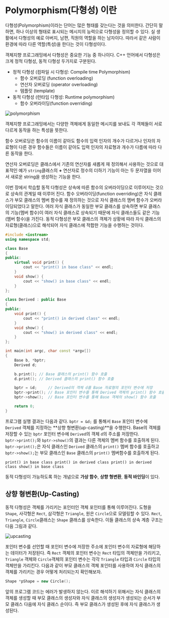 # Polymorphism(다형성) 이란

다형성(Polymorphism)이라는 단어는 많은 형태를 갖는다는 것을 의미한다.
간단히 말하면, 하나 이상의 형태로 표시되는 메시지의 능력으로 다형성을 정의할 수 있다. 실 생활에서 다형성의 예로 아버지, 남편, 직원의 역할을 하는 남자이다. 
따라서 같은 사람이 환경에 따라 다른 역할(특성)을 한다는 것이 다형성이다. 

객체지향 프로그래밍에서 다형성은 중요한 기능 중 하나이다.
C++ 언어에서 다형성은 크게 정적 다형성, 동적 다형성 두가지로 구분된다.
* 정적 다형성 (컴파일 시 다형성: Compile time Polymorphism)
	- 함수 오버로딩 (function overloading)
	- 연산자 오버로딩 (operator overloading)
	- 템플릿 (template)
* 동적 다형성 (런타임 다형성: Runtime polymorphism)
	- 함수 오버라이딩(function overriding) 

![polymorphism](./polymorphism1.png)

객체지향 프로그래밍에서는 다양한 객체에게 동일한 메시지를 보내도 각 객체들이 서로 다르게 동작을 하는 특성을 뜻한다.

함수 오버로딩은 함수의 이름이 같아도 함수의 입력 인자의 개수가 다르거나 인자의 자료형이 다른 경우 함수들은 이름이 같아도 입력 인자의 자료형과 개수가 다름에 따라 다른 동작을 한다. 

연산자 오버로딩은 클래스에서 기존의 연산자를 새롭게 재 정의해서 사용하는 것으로 대표적인 예가 ```string```클래스의 **+** 연산자로 정수의 더하기 기능이 아는 두 문자열을 이어서 새로운 string을 생성하는 기능을 한다.

이번 장에서 학습할 동적 다형성은 상속에 따른 함수의 오버라이딩으로 이루어지는 것으로 상속의 관계일 때 이루어 진다. 
함수 오버라이딩(function overriding)은 자식 클래스가 부모 클래스의 멤버 함수를 재 정의하는 것으로 자식 클래스의 멤버 함수가 오버라이딩되었다고 말한다. 
여러 자식 클래스가 동일한 부모 클래스를 상속하면 부모 클래스의 기능(멤버 함수)이 여러 자식 클래스로 상속되기 때문에 자식 클래스들도 같은 기능(멤버 함수)을 가진다. 동적 다형성은 부모 클래스의 객체가 상황에 따라 자식 클래스의 자료형(클래스)으로 해석되어 자식 클래스에 적합한 기능을 수행하는 것이다. 

```cpp
#include <iostream>
using namespace std;

class Base
{
public:
	virtual void print() {
		cout << "print() in base class" << endl;
	}
	void show() {
		cout << "show() in base class" << endl;
	}
};

class Derived : public Base
{
public:
	void print() {
		cout << "print() in derived class" << endl;
	}
	void show() {
		cout << "show() in derived class" << endl;
	}
};

int main(int argc, char const *argv[])
{
	Base b, *bptr;
	Derived d;

	b.print(); // Base 클래스의 print() 함수 호출
	d.print(); // Derived 클래스의 print() 함수 호출

	bptr = &d;     // Derived의 객체 d를 Base 자료형의 포인터 변수에 저장
	bptr->print(); // Base 포인터 변수를 통해 Derived 객체의 print() 함수 호출
	bptr->show();  // Base 포인터 변수를 통해 Base 객체의 show() 함수 호출

	return 0;
}
```
프로그램 실행 결과는 다음과 같다. 
```bptr = &d;``` 를 통해서 ```Base``` 포인터 변수에  ```Derived``` 객체를 지정하는 **상향 형변환(up-casting)**을 수행한다. 
Base의 객체를 저장할 수 있는 ```bptr``` 포인터 변수에 ```Derived```의  객체 ```d```의 주소를 저장한다.  
```bptr->print();```와 ```bptr->show()```의 결과는 다른 객체의 멤버 함수를 호출하게 된다. 
```bptr->print();```은 자식 클래스인 ```Derived``` 클래스의 ```print()``` 멤버 함수를 호출하고
```bptr->show();```는 부모 클래스인 ```Base``` 클래스의 ```print()``` 멤버함수를 호출하게 된다.  

``
print() in base class
print() in derived class
print() in derived class
show() in base class
``

동적 다형성이 가능하도록 하는 개념으로 **가상 함수**, **상향 형변환**, **동적 바인딩**이 있다.

## 상향 형변환(Up-Casting) 

동적 다형성은 객체를 가리키는 포인터인 객체 포인터를 통해 이루어진다. 
도형을 ```Shape```, 사각형은 ```Rect```, 삼각형은 ```Triangle```, 원은 ```Circle```으로 모델링할 수 있다. 
```Rect```, ```Triangle```, ```Circle```클래스는 ```Shape``` 클래스를 상속한다. 
이들 클래스의 상속 계층 구조는 다음 그림과 같다.

![upcasting](./upcasting1.png)

포인터 변수를 선언할 때 포인터 변수에 저장한 주소에 포인터 변수의 자료형에 해당하는 데이터가 저장된다.
즉 ```Rect``` 객체의 포인터 변수는 ```Rect``` 타입의 객체만을 가리키고, ```Triangle``` 객체와 ```Circle```객체의 포인터 변수는 각각 ```Triangle``` 타입과 ```Circle``` 타입의 객체만을 가리킨다. 
다음과 같이 부모 클래스의 객체 포인터를 사용하여 자식 클래스의 객체를 가리키는 경우 어떻게 처리되는지 확인해보자.

```cpp
Shape *pShape = new Circle(); 
```
앞의 프로그램 코드는 에러가 발생하지 않는다. 
이르 해석하기 위해서는 자식 클래스의 객체를 생성할 때 부모 클래스의 생성자와 자식 클래스의 생성자가 생성되는 순서가 부모 클래스 다음에 자식 클래스 순이다. 즉 부모 클래스가 생성된 후에 자식 클래스가 생성된다. 


